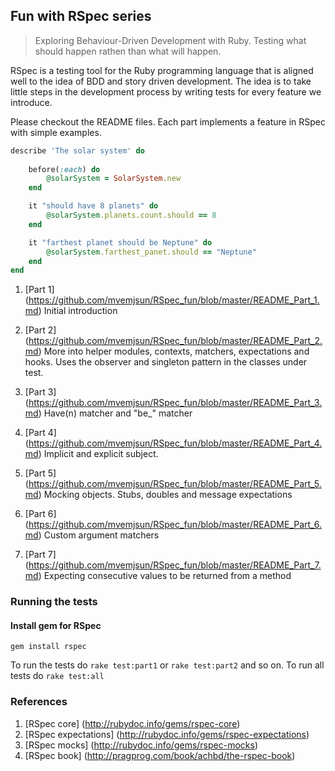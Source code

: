 ## Fun with RSpec series
> Exploring Behaviour-Driven Development with Ruby. Testing what should happen rathen than what will happen.

RSpec is a testing tool for the Ruby programming language that is aligned well to the idea of BDD and story driven development. 
The idea is to take little steps in the development process by writing tests for every feature we introduce.

Please checkout the README files. Each part implements a feature in RSpec with simple examples. 

```ruby
describe 'The solar system' do
	
	before(:each) do
		@solarSystem = SolarSystem.new
	end

	it "should have 8 planets" do
		@solarSystem.planets.count.should == 8
	end

	it "farthest planet should be Neptune" do
		@solarSystem.farthest_panet.should == "Neptune"
	end
end
```


1. [Part 1] (https://github.com/mvemjsun/RSpec_fun/blob/master/README_Part_1.md)
	Initial introduction

2. [Part 2] (https://github.com/mvemjsun/RSpec_fun/blob/master/README_Part_2.md)
	More into helper modules, contexts, matchers, expectations and hooks. 
	Uses the observer and singleton pattern in the classes under test.

3. [Part 3] (https://github.com/mvemjsun/RSpec_fun/blob/master/README_Part_3.md)
	Have(n) matcher and "be_" matcher

4. [Part 4] (https://github.com/mvemjsun/RSpec_fun/blob/master/README_Part_4.md)
	Implicit and explicit subject.

5. [Part 5] (https://github.com/mvemjsun/RSpec_fun/blob/master/README_Part_5.md)
	Mocking objects. Stubs, doubles and message expectations

6. [Part 6] (https://github.com/mvemjsun/RSpec_fun/blob/master/README_Part_6.md)
	Custom argument matchers

7. [Part 7] (https://github.com/mvemjsun/RSpec_fun/blob/master/README_Part_7.md)
	Expecting consecutive values to be returned from a method 

### Running the tests

#### Install gem for RSpec
`gem install rspec` 

To run the tests do `rake test:part1` or `rake test:part2` and so on.
To run all tests do `rake test:all`

### References

1. [RSpec core] (http://rubydoc.info/gems/rspec-core)
2. [RSpec expectations] (http://rubydoc.info/gems/rspec-expectations)
3. [RSpec mocks] (http://rubydoc.info/gems/rspec-mocks)
4. [RSpec book] (http://pragprog.com/book/achbd/the-rspec-book)